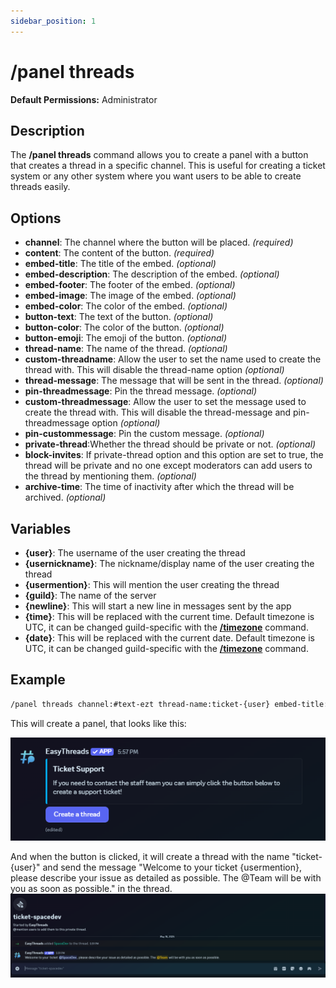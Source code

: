 ```yaml
---
sidebar_position: 1
---
```


# /panel threads
**Default Permissions:** Administrator
## Description
The **/panel threads** command allows you to create a panel with a button that creates a thread in a specific channel. This is useful for creating a ticket system or any other system where you want users to be able to create threads easily.

## Options
- **channel**: The channel where the button will be placed. *(required)*
- **content**: The content of the button. *(required)*
- **embed-title**: The title of the embed. *(optional)*
- **embed-description**: The description of the embed. *(optional)*
- **embed-footer**: The footer of the embed. *(optional)*
- **embed-image**: The image of the embed. *(optional)*
- **embed-color**: The color of the embed. *(optional)*
- **button-text**: The text of the button. *(optional)*
- **button-color**: The color of the button. *(optional)*
- **button-emoji**: The emoji of the button. *(optional)*
- **thread-name**: The name of the thread. *(optional)*
- **custom-threadname**: Allow the user to set the name used to create the thread with. This will disable the thread-name option *(optional)*
- **thread-message**: The message that will be sent in the thread. *(optional)*
- **pin-threadmessage**: Pin the thread message. *(optional)*
- **custom-threadmessage**: Allow the user to set the message used to create the thread with. This will disable the thread-message and pin-threadmessage option *(optional)*
- **pin-custommessage**: Pin the custom message. *(optional)*
- **private-thread**:Whether the thread should be private or not. *(optional)*
- **block-invites**: If private-thread option and this option are set to true, the thread will be private and no one except moderators can add users to the thread by mentioning them. *(optional)*
- **archive-time**: The time of inactivity after which the thread will be archived. *(optional)*

## Variables
- **\{user}**: The username of the user creating the thread
- **\{usernickname}**: The nickname/display name of the user creating the thread
- **\{usermention}**: This will mention the user creating the thread
- **\{guild}**: The name of the server
- **\{newline}**: This will start a new line in messages sent by the app
- **\{time}**: This will be replaced with the current time. Default timezone is UTC, it can be changed guild-specific with the **[/timezone](/docs/easythreads/general/timezone)** command.
- **\{date}**: This will be replaced with the current date. Default timezone is UTC, it can be changed guild-specific with the **[/timezone](/docs/easythreads/general/timezone)** command.

## Example
```bash
/panel threads channel:#text-ezt thread-name:ticket-{user} embed-title:Ticket Support embed-description:If you need to contact the staff team you can simply click the button below to create a support ticket! embed-color:Light Blue private-thread:True thread-message:Welcome to your ticket {usermention}, please describe your issue as detailed as possible. The @Team will be with you as soon as possible.
```
This will create a panel, that looks like this:

![Example: Panel Threads](./img/Panel_Threads.png)

And when the button is clicked, it will create a thread with the name "ticket-\{user\}" and send the message "Welcome to your ticket \{usermention\}, please describe your issue as detailed as possible. The @Team will be with you as soon as possible." in the thread.
![Example: Panel Threads View](./img/Panel_Threads_View.png)